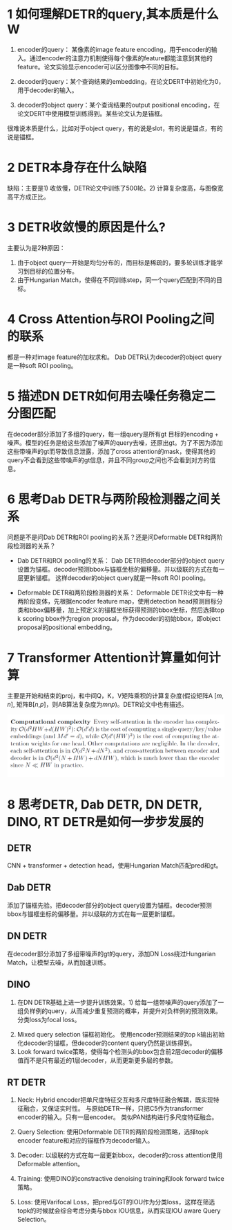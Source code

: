 #  1 如何理解DETR的query,其本质是什么W

1. encoder的query： 某像素的image feature encoding，用于encoder的输入。通过encoder的注意力机制使得每个像素的feature都能注意到其他的feature。论文实验显示encoder可以区分图像中不同的目标。

2. decoder的query：某个查询结果的embedding，在论文DERT中初始化为0，用于decoder的输入。
3. decoder的object query：某个查询结果的output positional encoding，在论文DERT中使用模型训练得到。某些论文认为是锚框。

很难说本质是什么，比如对于object query，有的说是slot，有的说是锚点，有的说是锚框。

# 2 DETR本身存在什么缺陷

缺陷：主要是1) 收敛慢，DETR论文中训练了500轮。2) 计算复杂度高，与图像宽高平方成正比。

# 3 DETR收敛慢的原因是什么?

主要认为是2种原因：

1) 由于object query一开始是均匀分布的，而目标是稀疏的，要多轮训练才能学习到目标的位置分布。
3) 由于Hungarian Match，使得在不同训练step，同一个query匹配到不同的目标。

# 4 Cross Attention与ROI Pooling之间的联系

都是一种对image feature的加权求和。
Dab DETR认为decoder的object query是一种soft ROI pooling。

# 5 描述DN DETR如何用去噪任务稳定二分图匹配

在decoder部分添加了多组的query，每一组query是所有gt 目标的encoding + 噪声。模型的任务是给这些添加了噪声的query去噪，还原出gt。为了不因为添加这些带噪声的gt而导致信息泄露，添加了cross attention的mask，使得其他的query不会看到这些带噪声的gt信息，并且不同group之间也不会看到对方的信息。

# 6 思考Dab DETR与两阶段检测器之间关系

问题是不是问Dab DETR和ROI pooling的关系？还是问Deformable DETR和两阶段检测器的关系？

- Dab DETR和ROI pooling的关系：
  Dab DETR把decoder部分的object query设置为锚框。decoder预测bbox与锚框坐标的偏移量。并以级联的方式在每一层更新锚框。
  这样decoder的object query就是一种soft ROI pooling。

- Deformable DETR和两阶段检测器的关系：
  Deformable DETR论文中有一种两阶段变体，先根据encoder feature map，使用detection head预测目标分类和bbox偏移量，加上预定义的锚框坐标获得预测的bbox坐标，然后选择top k scoring bbox作为region proposal，作为decoder的初始bbox，即object proposal的positional embedding。

# 7 Transformer Attention计算量如何计算

主要是开始和结束的proj，和中间Q，K，V矩阵乘积的计算复杂度(假设矩阵A [$m$, $n$], 矩阵B[$n$,$p$]，则AB算法复杂度为$mnp$)。DETR论文中也有描述。

![DETR-computation-complexity](./images/DETR-computation-complexity.png)

# 8 思考DETR, Dab DETR, DN DETR, DINO, RT DETR是如何一步步发展的

## DETR

CNN + transformer + detection head，使用Hungarian Match匹配pred和gt。

## Dab DETR

添加了锚框先验。把decoder部分的object query设置为锚框。decoder预测bbox与锚框坐标的偏移量。并以级联的方式在每一层更新锚框。

## DN DETR

在decoder部分添加了多组带噪声的gt的query，添加DN Loss绕过Hungarian Match，让模型去噪，从而加速训练。

## DINO

1. 在DN DETR基础上进一步提升训练效果。1) 给每一组带噪声的query添加了一组负样例的query，从而减少重复预测的概率，并提升对负样例的预测效果。分类loss为focal loss。

2) Mixed query selection 锚框初始化。 使用encoder预测结果的top k输出初始化decoder的锚框，但decoder的content query仍然是训练得到。
3) Look forward twice策略，使得每个检测头的bbox包含前2层decoder的偏移值而不是只有最近的1层decoder，从而更新更多层的参数。

## RT DETR

1) Neck: Hybrid encoder把单尺度特征交互和多尺度特征融合解耦，既实现特征融合，又保证实时性。
与原始DETR一样，只把C5作为transformer encoder的输入。只有一层encoder。
类似PAN结构进行多尺度特征融合。

2) Query Selection: 使用Deformable DETR的两阶段检测策略，选择topk encoder feature和对应的锚框作为decoder输入。

3) Decoder: 以级联的方式在每一层更新bbox，decoder的cross attention使用Deformable attention。

4) Training: 使用DINO的constractive denoising training和look forward twice策略。

5) Loss: 使用Varifocal Loss，把pred与GT的IOU作为分类loss，这样在筛选topk的时候就会综合考虑分类与bbox IOU信息，从而实现IOU aware Query Selection。





